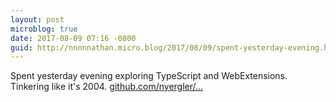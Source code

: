 ```yaml
---
layout: post
microblog: true
date: 2017-08-09 07:16 -0800
guid: http://nnnnnathan.micro.blog/2017/08/09/spent-yesterday-evening.html
---
```

Spent yesterday evening exploring TypeScript and WebExtensions. Tinkering like it's 2004. [github.com/nyergler/...](https://github.com/nyergler/typescript-react-redux-webext)
